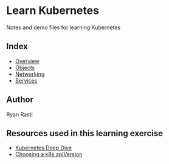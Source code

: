 # Learn Kubernetes

Notes and demo files for learning Kubernetes

## Index

* [Overview](./kubernetes-overview.md)
* [Objects](./kubernetes-objects.md)
* [Networking](./networking/kubernetes-networking.md)
* [Services](./kubernetes-services.md)

## Author

Ryan Rasti

## Resources used in this learning exercise

* [Kubernetes Deep Dive](https://acloud.guru/course/kubernetes-deep-dive/)
* [Choosing a k8s apiVersion](https://matthewpalmer.net/kubernetes-app-developer/articles/kubernetes-apiversion-definition-guide.html)